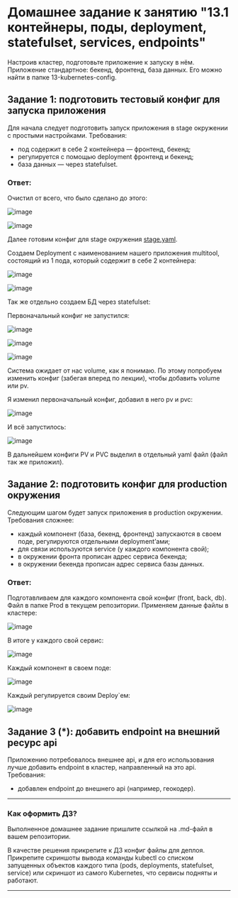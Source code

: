 # Домашнее задание к занятию "13.1 контейнеры, поды, deployment, statefulset, services, endpoints"
Настроив кластер, подготовьте приложение к запуску в нём. Приложение стандартное: бекенд, фронтенд, база данных. Его можно найти в папке 13-kubernetes-config.

## Задание 1: подготовить тестовый конфиг для запуска приложения
Для начала следует подготовить запуск приложения в stage окружении с простыми настройками. Требования:
* под содержит в себе 2 контейнера — фронтенд, бекенд;
* регулируется с помощью deployment фронтенд и бекенд;
* база данных — через statefulset.

### Ответ: 

Очистил от всего, что было сделано до этого:

![image](https://user-images.githubusercontent.com/92969676/194070109-382f4ac3-d613-427a-995d-75d867f68eb6.png)

![image](https://user-images.githubusercontent.com/92969676/194070283-08e94489-828e-4dde-9de2-47d1daf48d74.png)

Далее готовим конфиг для stage окружения [stage.yaml](Stage\stage.yaml).

Создаем Deployment c наименованием нашего приложения multitool, состоящий из 1 пода, который содержит в себе 2 контейнера:

![image](https://user-images.githubusercontent.com/92969676/194072214-165c7dae-eea7-43bf-9778-284ca57c15ee.png)

![image](https://user-images.githubusercontent.com/92969676/194072734-114a1a25-0a78-4bdb-9439-4e9eee3ee79f.png)

Так же отдельно создаем БД через statefulset:

Первоначальный конфиг не запустился:

![image](https://user-images.githubusercontent.com/92969676/194079267-b328403a-66eb-4deb-92d4-a6b45e762448.png)

![image](https://user-images.githubusercontent.com/92969676/194078881-43cb7ee3-a1f9-4a8f-a596-a16bc72e4126.png)

![image](https://user-images.githubusercontent.com/92969676/194078757-9a783cd6-68f0-4b0d-8af2-06bea5d725e0.png)

Система ожидает от нас volume, как я понимаю. По этому попробуем изменить конфиг (забегая вперед по лекции), чтобы добавить volume или pv.

Я изменил первоначальный конфиг, добавил в него pv и pvc:

![image](https://user-images.githubusercontent.com/92969676/194081703-26d8cf98-168c-4126-be4f-434a1b4c6b14.png)

И всё запустилось:

![image](https://user-images.githubusercontent.com/92969676/194081569-b04f266c-f854-4049-a90b-1c098a96e0f1.png)

В дальнейшем конфиги PV и PVC выделил в отдельный yaml файл (файл так же приложил).

## Задание 2: подготовить конфиг для production окружения
Следующим шагом будет запуск приложения в production окружении. Требования сложнее:
* каждый компонент (база, бекенд, фронтенд) запускаются в своем поде, регулируются отдельными deployment’ами;
* для связи используются service (у каждого компонента свой);
* в окружении фронта прописан адрес сервиса бекенда;
* в окружении бекенда прописан адрес сервиса базы данных.

### Ответ:

Подготавливаем для каждого компонента свой конфиг (front, back, db). Файл в папке Prod в текущем репозитории. 
Применяем данные файлы в кластере:

![image](https://user-images.githubusercontent.com/92969676/194099478-1bc2a39b-48e0-402a-8904-3846ab2038a8.png)

В итоге у каждого свой сервис:

![image](https://user-images.githubusercontent.com/92969676/194099596-2537bd95-56d6-4140-8e40-fba55d809a40.png)

Каждый компонент в своем поде:

![image](https://user-images.githubusercontent.com/92969676/194101657-d841c78b-ad52-4af7-bfe4-9b078ae3aa62.png)

Каждый регулируется своим Deploy`ем:

![image](https://user-images.githubusercontent.com/92969676/194102046-50cbb83b-c1e3-4494-8e93-6c7efc729c90.png)


## Задание 3 (*): добавить endpoint на внешний ресурс api
Приложению потребовалось внешнее api, и для его использования лучше добавить endpoint в кластер, направленный на это api. Требования:
* добавлен endpoint до внешнего api (например, геокодер).

---

### Как оформить ДЗ?

Выполненное домашнее задание пришлите ссылкой на .md-файл в вашем репозитории.

В качестве решения прикрепите к ДЗ конфиг файлы для деплоя. Прикрепите скриншоты вывода команды kubectl со списком запущенных объектов каждого типа (pods, deployments, statefulset, service) или скриншот из самого Kubernetes, что сервисы подняты и работают.

---
